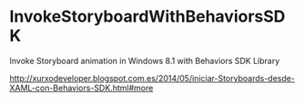 InvokeStoryboardWithBehaviorsSDK
================================

Invoke Storyboard animation in Windows 8.1 with Behaviors SDK Library

http://xurxodeveloper.blogspot.com.es/2014/05/iniciar-Storyboards-desde-XAML-con-Behaviors-SDK.html#more
